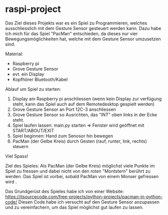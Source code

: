 # raspi-project

Das Ziel dieses Projekts war es ein Spiel zu Programmieren, welches ausschliesslich
mit dem Gesture Sensor gesteuert werden kann. Dazu habe ich mich für das Spiel "PacMan"
entschieden, da dieses nur vier Bewegungsmöglichkeiten hat, welche mit dem Gesture Sensor 
umzusetzen sind. 

Material: 
- Raspberry pi
- Grove Gesture Sensor
- evt. ein Display
- Kopfhörer Bluetooth/Kabel 


Ablauf um Spiel zu starten: 
1. Display am Raspberry pi anschliessen 
  (wenn kein Display zur verfügung steht, kann das Spiel auch auf dem 
  Remotedesktop gespielt werden)
2. Grove Gesture Sensor an Port 12C-3 anschliessen
3. Grove Gesture Sensor so Ausrichten, das "INT" oben links in der Ecke steht. 
4. Spiel laufen lassen: main.py starten => Fenster wird geöffnet mit START/ABOUT/EXIT
5. Spiel beginnen: Hand zum Senosor hin bewegen
6. PacMan (der Gelbe Kreis) durch Gesten (rauf, runter, link, rechts) steuern 

Viel Spass!

Ziel des Spieles: 
Als PacMan (der Gelbe Kreis) möglichst viele Punkte im Spiel zu fressen und dabei nicht 
von den roten "Montstern" berührt zu werden. 
Das Spiel ist vorbei, sobald PacMan von einem Monser gefressen wird .


Das Grundgerüst des Spieles habe ich von einer Website:
https://itsourcecode.com/free-projects/python-projects/pacman-in-python-code/
Diesen Code habe ich versucht auf den Gesture Sensor anzupassen und zu vereinfachern, 
um das Spiel möglichst gut laufen zu lassen. 

